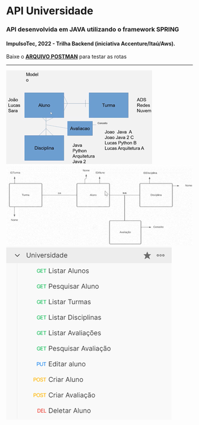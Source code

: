 # API Universidade

### API desenvolvida em JAVA utilizando o framework SPRING
#### ImpulsoTec, 2022 - Trilha Backend (iniciativa Accenture/Itaú/Aws).

Baixe o <b><a href="https://github.com/ManoelPradoMark22/API-JAVA-spring-Universidade/blob/master/Universidade.postman_collection.json">ARQUIVO POSTMAN</a></b> para testar as rotas

---

![modelo](./modelo.png)
![entidades](./entidades.png)
![postmanPrint](./postmanprint.png)
